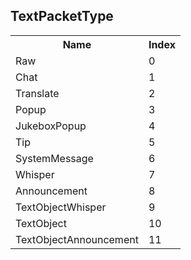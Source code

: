 ## TextPacketType

<table><tr><th>Name</th><th>Index</th><tr><td>Raw</td><td>0</td></tr><tr><td>Chat</td><td>1</td></tr><tr><td>Translate</td><td>2</td></tr><tr><td>Popup</td><td>3</td></tr><tr><td>JukeboxPopup</td><td>4</td></tr><tr><td>Tip</td><td>5</td></tr><tr><td>SystemMessage</td><td>6</td></tr><tr><td>Whisper</td><td>7</td></tr><tr><td>Announcement</td><td>8</td></tr><tr><td>TextObjectWhisper</td><td>9</td></tr><tr><td>TextObject</td><td>10</td></tr><tr><td>TextObjectAnnouncement</td><td>11</td></tr></table>